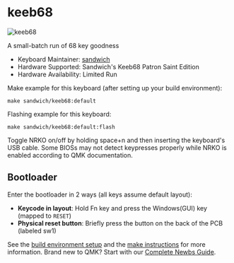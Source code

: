 # keeb68

![keeb68](https://imgur.com/b3ftFIK.jpg)

A small-batch run of 68 key goodness

* Keyboard Maintainer: [sandwich](https://github.com/SandwichRising)
* Hardware Supported: Sandwich's Keeb68 Patron Saint Edition
* Hardware Availability: Limited Run

Make example for this keyboard (after setting up your build environment):

    make sandwich/keeb68:default

Flashing example for this keyboard:

    make sandwich/keeb68:default:flash
    
Toggle NRKO on/off by holding space+n and then inserting the keyboard's USB cable. 
Some BIOSs may not detect keypresses properly while NRKO is enabled according to QMK documentation.
    
## Bootloader

Enter the bootloader in 2 ways (all keys assume default layout):

* **Keycode in layout**:  Hold Fn key and press the Windows(GUI) key (mapped to `RESET`)
* **Physical reset button**: Briefly press the button on the back of the PCB (labeled sw1)

See the [build environment setup](https://docs.qmk.fm/#/getting_started_build_tools) and the [make instructions](https://docs.qmk.fm/#/getting_started_make_guide) for more information. Brand new to QMK? Start with our [Complete Newbs Guide](https://docs.qmk.fm/#/newbs).
